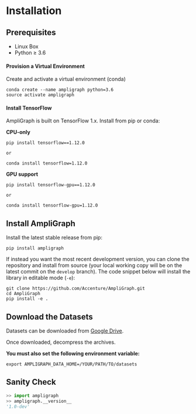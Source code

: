 
# Installation

## Prerequisites

* Linux Box
* Python ≥ 3.6

#### Provision a Virtual Environment

Create and activate a virtual environment (conda)

```
conda create --name ampligraph python=3.6
source activate ampligraph
```

#### Install TensorFlow

AmpliGraph is built on TensorFlow 1.x.
Install from pip or conda:

**CPU-only**

```
pip install tensorflow==1.12.0

or 

conda install tensorflow=1.12.0
```

**GPU support**

```
pip install tensorflow-gpu==1.12.0

or 

conda install tensorflow-gpu=1.12.0
```


## Install AmpliGraph


Install the latest stable release from pip:

```
pip install ampligraph
```

If instead you want the most recent development version, you can clone the repository
and install from source (your local working copy will be on the latest commit on the `develop` branch).
The code snippet below will install the library in editable mode (`-e`):

```
git clone https://github.com/Accenture/AmpliGraph.git
cd AmpliGraph
pip install -e .
```


## Download the Datasets

Datasets can be downloaded from [Google Drive](https://drive.google.com/drive/folders/16GBu89NCVyyYetry91tMntzpV_mSQ-gK?usp=sharing).

Once downloaded, decompress the archives.

**You must also set the following environment variable:**

```
export AMPLIGRAPH_DATA_HOME=/YOUR/PATH/TO/datasets
```


## Sanity Check

```python
>> import ampligraph
>> ampligraph.__version__
'1.0-dev'
```
